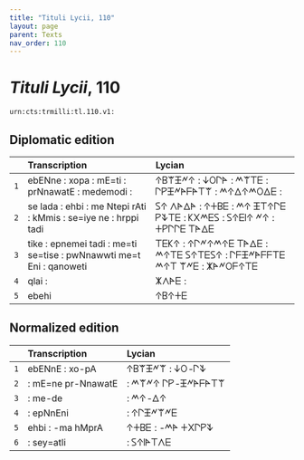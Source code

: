 ```yaml
---
title: "Tituli Lycii, 110"
layout: page
parent: Texts
nav_order: 110
---
```




# *Tituli Lycii*, 110




`urn:cts:trmilli:tl.110.v1:`

## Diplomatic edition

|  | Transcription | Lycian |
| :---: | :------ | :------ |
| `1` | ebENne : xopa : mE=ti : prNnawatE : medemodi : | 𐊁𐊂𐊚𐊑𐊏𐊁 : 𐊜𐊒𐊓𐊀 : 𐊎𐊚𐊗𐊆 : 𐊓𐊕𐊑𐊏𐊀𐊇𐊀𐊗𐊚 : 𐊎𐊁𐊅𐊁𐊎𐊒𐊅𐊆 : |
| `2` | se lada : ehbi : me Ntepi rAti : kMmis : se=iye ne : hrppi tadi | 𐊖𐊁 𐊍𐊀𐊅𐊀 : 𐊁𐊛𐊂𐊆 : 𐊎𐊁 𐊑𐊗𐊁𐊓𐊆 𐊕𐊙𐊗𐊆 : 𐊋𐊐𐊎𐊆𐊖 : 𐊖𐊁𐊆𐊊𐊁 𐊏𐊁 : 𐊛𐊕𐊓𐊓𐊆 𐊗𐊀𐊅𐊆 |
| `3` | tike : epnemei tadi : me=ti se=tise : pwNnawwti me=t Eni : qanoweti | 𐊗𐊆𐊋𐊁 : 𐊁𐊓𐊏𐊁𐊎𐊁𐊆 𐊗𐊀𐊅𐊆 : 𐊎𐊁𐊗𐊆 𐊖𐊁𐊗𐊆𐊖𐊁 : 𐊓𐊇𐊑𐊏𐊀𐊇𐊇𐊗𐊆 𐊎𐊁𐊗 𐊚𐊏𐊆 : 𐊌𐊀𐊏𐊒𐊇𐊁𐊗𐊆 |
| `4` | qlai : | 𐊌𐊍𐊀𐊆 : |
| `5` | ebehi | 𐊁𐊂𐊁𐊛𐊆 |

## Normalized edition

|  | Transcription | Lycian |
| :---: | :------ | :------ |
| `1` | ebENnE : xo-pA | 𐊁𐊂𐊚𐊑𐊏𐊚 : 𐊜𐊒-𐊓𐊙 |
| `2` | : mE=ne pr-NnawatE | : 𐊎𐊚𐊏𐊁 𐊓𐊕-𐊑𐊏𐊀𐊇𐊀𐊗𐊚 |
| `3` | : me-de | : 𐊎𐊁-𐊅𐊁 |
| `4` | : epNnEni | : 𐊁𐊓𐊑𐊏𐊚𐊏𐊆 |
| `5` | ehbi : -ma hMprA | 𐊁𐊛𐊂𐊆 : -𐊎𐊀 𐊛𐊐𐊓𐊕𐊙 |
| `6` | : sey=atli | : 𐊖𐊁𐊊𐊀𐊗𐊍𐊆 |